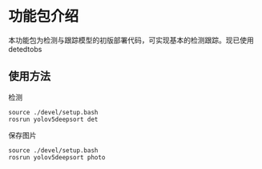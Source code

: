 # 功能包介绍
本功能包为检测与跟踪模型的初版部署代码，可实现基本的检测跟踪。现已使用detedtobs
## 使用方法
检测
```shell
source ./devel/setup.bash
rosrun yolov5deepsort det
``` 
保存图片
```shell
source ./devel/setup.bash
rosrun yolov5deepsort photo
``` 